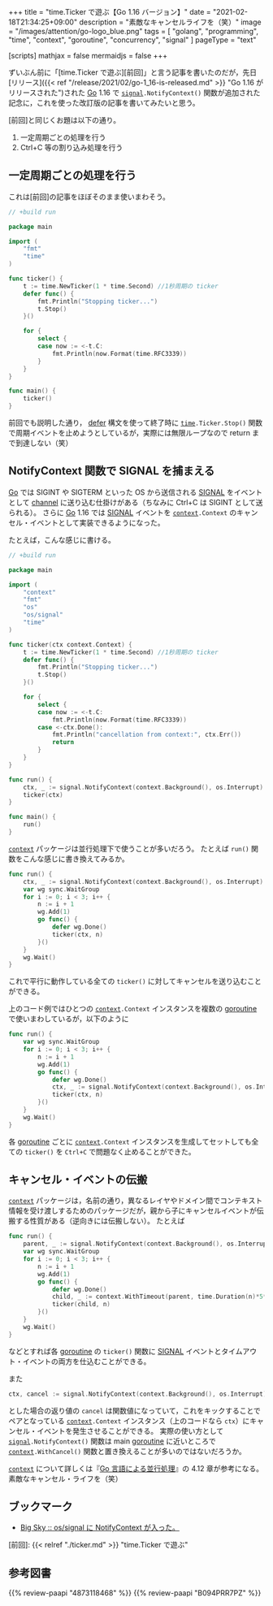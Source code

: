 +++
title = "time.Ticker で遊ぶ【Go 1.16 バージョン】"
date =  "2021-02-18T21:34:25+09:00"
description = "素敵なキャンセルライフを（笑）"
image = "/images/attention/go-logo_blue.png"
tags = [ "golang", "programming", "time", "context", "goroutine", "concurrency", "signal" ]
pageType = "text"

[scripts]
  mathjax = false
  mermaidjs = false
+++

ずいぶん前に「[time.Ticker で遊ぶ][前回]」と言う記事を書いたのだが，先日[リリース]({{< ref "/release/2021/02/go-1_16-is-released.md" >}} "Go 1.16 がリリースされた")された [Go] 1.16 で [`signal`]`.NotifyContext()` 関数が追加された記念に，これを使った改訂版の記事を書いてみたいと思う。

[前回]と同じくお題は以下の通り。

1. 一定周期ごとの処理を行う
2. Ctrl+C 等の割り込み処理を行う

## 一定周期ごとの処理を行う

これは[前回]の記事をほぼそのまま使いまわそう。

```go
// +build run

package main

import (
    "fmt"
    "time"
)

func ticker() {
    t := time.NewTicker(1 * time.Second) //1秒周期の ticker
    defer func() {
        fmt.Println("Stopping ticker...")
        t.Stop()
    }()

    for {
        select {
        case now := <-t.C:
            fmt.Println(now.Format(time.RFC3339))
        }
    }
}

func main() {
    ticker()
}
```

前回でも説明した通り， [defer] 構文を使って終了時に [`time`]`.Ticker.Stop()` 関数で周期イベントを止めようとしているが，実際には無限ループなので return まで到達しない（笑）

## NotifyContext 関数で SIGNAL を捕まえる

[Go] では SIGINT や SIGTERM といった OS から送信される [SIGNAL] をイベントとして [channel] に送り込む仕掛けがある（ちなみに Ctrl+C は SIGINT として送られる）。
さらに [Go] 1.16 では  [SIGNAL] イベントを [`context`]`.Context` のキャンセル・イベントとして実装できるようになった。

たとえば，こんな感じに書ける。

```go {hl_lines=[13, "24-26", "31-34", 37]}
// +build run

package main

import (
    "context"
    "fmt"
    "os"
    "os/signal"
    "time"
)

func ticker(ctx context.Context) {
    t := time.NewTicker(1 * time.Second) //1秒周期の ticker
    defer func() {
        fmt.Println("Stopping ticker...")
        t.Stop()
    }()

    for {
        select {
        case now := <-t.C:
            fmt.Println(now.Format(time.RFC3339))
        case <-ctx.Done():
            fmt.Println("cancellation from context:", ctx.Err())
            return
        }
    }
}

func run() {
    ctx, _ := signal.NotifyContext(context.Background(), os.Interrupt)
    ticker(ctx)
}

func main() {
    run()
}
```

[`context`] パッケージは並行処理下で使うことが多いだろう。
たとえば `run()` 関数をこんな感じに書き換えてみるか。

```go
func run() {
    ctx, _ := signal.NotifyContext(context.Background(), os.Interrupt)
    var wg sync.WaitGroup
    for i := 0; i < 3; i++ {
        n := i + 1
        wg.Add(1)
        go func() {
            defer wg.Done()
            ticker(ctx, n)
        }()
    }
    wg.Wait()
}
```

これで平行に動作している全ての `ticker()` に対してキャンセルを送り込むことができる。

上のコード例ではひとつの [`context`]`.Context` インスタンスを複数の [goroutine] で使いまわしているが，以下のように

```go
func run() {
    var wg sync.WaitGroup
    for i := 0; i < 3; i++ {
        n := i + 1
        wg.Add(1)
        go func() {
            defer wg.Done()
            ctx, _ := signal.NotifyContext(context.Background(), os.Interrupt)
            ticker(ctx, n)
        }()
    }
    wg.Wait()
}
```

各 [goroutine] ごとに [`context`]`.Context` インスタンスを生成してセットしても全ての `ticker()` を `Ctrl+C` で問題なく止めることができた。

## キャンセル・イベントの伝搬

[`context`] パッケージは，名前の通り，異なるレイヤやドメイン間でコンテキスト情報を受け渡しするためのパッケージだが，親から子にキャンセルイベントが伝搬する性質がある（逆向きには伝搬しない）。
たとえば

```go
func run() {
    parent, _ := signal.NotifyContext(context.Background(), os.Interrupt)
    var wg sync.WaitGroup
    for i := 0; i < 3; i++ {
        n := i + 1
        wg.Add(1)
        go func() {
            defer wg.Done()
            child, _ := context.WithTimeout(parent, time.Duration(n)*5*time.Second)
            ticker(child, n)
        }()
    }
    wg.Wait()
}
```

などとすれば各  [goroutine] の `ticker()` 関数に [SIGNAL] イベントとタイムアウト・イベントの両方を仕込むことができる。

また

```go
ctx, cancel := signal.NotifyContext(context.Background(), os.Interrupt)
```

とした場合の返り値の `cancel` は関数値になっていて，これをキックすることでペアとなっている [`context`]`.Context` インスタンス（上のコードなら `ctx`）にキャンセル・イベントを発生させることができる。
実際の使い方として [`signal`]`.NotifyContext()` 関数は main [goroutine] に近いところで [`context`]`.WithCancel()` 関数と置き換えることが多いのではないだろうか。

[`context`] について詳しくは『[Go 言語による並行処理](https://www.amazon.co.jp/dp/4873118468?tag=baldandersinf-22&linkCode=ogi&th=1&psc=1)』の 4.12 章が参考になる。
素敵なキャンセル・ライフを（笑）

## ブックマーク

- [Big Sky :: os/signal に NotifyContext が入った。](https://mattn.kaoriya.net/software/lang/go/20200916090416.htm)

[Go]: https://golang.org/ "The Go Programming Language"
[`time`]: http://golang.org/pkg/time/ "time - The Go Programming Language"
[`context`]: https://golang.org/pkg/context/ "context - The Go Programming Language"
[`syscall`]: https://golang.org/pkg/syscall/ "syscall - The Go Programming Language"
[`os`]: https://golang.org/pkg/os/ "os - The Go Programming Language"
[`signal`]: https://golang.org/pkg/os/signal/ "signal - The Go Programming Language"
[channel]: http://golang.org/ref/spec#Channel_types "The Go Programming Language Specification - The Go Programming Language"
[defer]: http://blog.golang.org/defer-panic-and-recover "Defer, Panic, and Recover - The Go Blog"
[goroutine]: http://golang.org/ref/spec#Go_statements "The Go Programming Language Specification - The Go Programming Language"
[SIGNAL]: https://linuxjm.osdn.jp/html/LDP_man-pages/man7/signal.7.html "Man page of SIGNAL"
[前回]: {{< relref "./ticker.md" >}} "time.Ticker で遊ぶ"

## 参考図書

{{% review-paapi "4873118468" %}} <!-- Go言語による並行処理 -->
{{% review-paapi "B094PRR7PZ" %}} <!-- プログラミング言語Go -->
